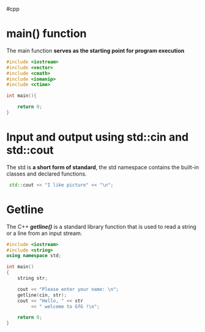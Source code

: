 #cpp
# main() function
The main function **serves as the starting point for program execution**
```cpp
#include <iostream>
#include <vector>
#include <cmath>
#include <iomanip>
#include <ctime>

int main(){

	return 0;
}
```

# Input and output using std::cin and std::cout
The std is **a short form of standard**, the std namespace contains the built-in classes and declared functions.
```cpp
 std::cout << "I like picture" << "\n";
```

# Getline
The C++ ***getline()*** is a standard library function that is used to read a string or a line from an input stream.
```cpp
#include <iostream>
#include <string>
using namespace std;

int main()
{
    string str;

    cout << "Please enter your name: \n";
    getline(cin, str);
    cout << "Hello, " << str
         << " welcome to GfG !\n";

    return 0;
}
```

